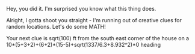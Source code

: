 Hey, you did it. I'm surprised you know what this thing does.

Alright, I gotta shoot you straight - I'm running out of creative clues for random locations. Let's do some MATH!

Your next clue is sqrt(100) ft from the south east corner of the house on a 10*(5+3+2)+(6+2)*(15-5)+sqrt(1337/6.3+8.932^2)*0 heading